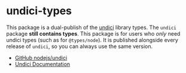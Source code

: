 # undici-types

This package is a dual-publish of the [undici](https://www.npmjs.com/package/undici) library types. The `undici` package
**still contains types**. This package is for users who _only_ need undici types (such as for `@types/node`). It is
published alongside every release of `undici`, so you can always use the same version.

- [GitHub nodejs/undici](https://github.com/nodejs/undici)
- [Undici Documentation](https://undici.nodejs.org/#/)
